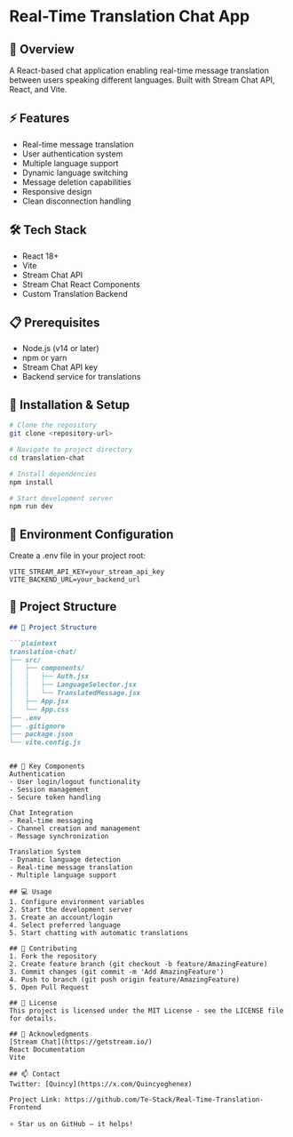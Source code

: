 # Real-Time Translation Chat App

## 🌟 Overview
A React-based chat application enabling real-time message translation between users speaking different languages. Built with Stream Chat API, React, and Vite.

## ⚡ Features
- Real-time message translation
- User authentication system
- Multiple language support
- Dynamic language switching
- Message deletion capabilities
- Responsive design
- Clean disconnection handling

## 🛠️ Tech Stack
- React 18+
- Vite
- Stream Chat API
- Stream Chat React Components
- Custom Translation Backend

## 📋 Prerequisites
- Node.js (v14 or later)
- npm or yarn
- Stream Chat API key
- Backend service for translations

## 🔧 Installation & Setup

```bash
# Clone the repository
git clone <repository-url>

# Navigate to project directory
cd translation-chat

# Install dependencies
npm install

# Start development server
npm run dev
```

## 🔑 Environment Configuration
Create a .env file in your project root:
```env
VITE_STREAM_API_KEY=your_stream_api_key
VITE_BACKEND_URL=your_backend_url
```

## 📁 Project Structure
```markdown
## 📁 Project Structure

```plaintext
translation-chat/
├── src/
│   ├── components/
│   │   ├── Auth.jsx
│   │   ├── LanguageSelector.jsx
│   │   └── TranslatedMessage.jsx
│   ├── App.jsx
│   └── App.css
├── .env
├── .gitignore
├── package.json
└── vite.config.js
```
```

## 🚀 Key Components
Authentication
- User login/logout functionality
- Session management
- Secure token handling

Chat Integration
- Real-time messaging
- Channel creation and management
- Message synchronization

Translation System
- Dynamic language detection
- Real-time message translation
- Multiple language support

## 💻 Usage
1. Configure environment variables  
2. Start the development server  
3. Create an account/login  
4. Select preferred language  
5. Start chatting with automatic translations  

## 🤝 Contributing
1. Fork the repository
2. Create feature branch (git checkout -b feature/AmazingFeature)
3. Commit changes (git commit -m 'Add AmazingFeature')
4. Push to branch (git push origin feature/AmazingFeature)
5. Open Pull Request

## 📄 License
This project is licensed under the MIT License - see the LICENSE file for details.

## 👏 Acknowledgments
[Stream Chat](https://getstream.io/)
React Documentation
Vite

## 📫 Contact
Twitter: [Quincy](https://x.com/Quincyoghenex)

Project Link: https://github.com/Te-Stack/Real-Time-Translation-Frontend

⭐ Star us on GitHub — it helps!

